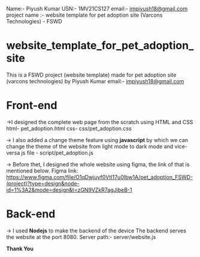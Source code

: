 Name:- Piyush Kumar
USN:- 1MV21CS127
email:- impiyush18@gmail.com
project name :- website template for pet adoption site (Varcons Technologies) - FSWD

# website_template_for_pet_adoption_site
This is a FSWD project (website template) made for pet adoption site (varcons technologies) by Piyush Kumar email:- impiyush18@gmail.com

# Front-end
->I designed the complete web page from the scratch using HTML and CSS
html- pet_adoption.html
css- css/pet_adoption.css

-> I also added a change theme feature using **javascript** by which we can change the theme of the website from light mode to dark mode and vice-versa
js file - script/pet_adoption.js

-> Before thet, I designed the whole website using figma, the link of that is mentioned below.
Figma link: https://www.figma.com/file/O1qDwjuyf0VtI17u0Ibw1A/pet_adoption_FSWD-(project)?type=design&node-id=1%3A2&mode=design&t=zGN9VZkR7agJibeB-1

# Back-end
-> I used **Nodejs** to make the backend of the device
The backend serves the website at the port 8080. 
Server path:- server/website.js

**Thank You**
